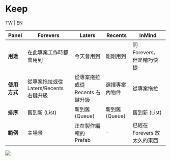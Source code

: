 # Keep
TW | [EN]()

| **Panel** | Forevers                                           | Laters                              | Recents                             | InMind |
| - |----------------------------------------------------|-------------------------------------|-------------------------------------| --- |
| **用途** | 在此專案工作時都會用到 | 今天會用到        | 剛剛用到                  | 同 Forevers，但是精巧快捷 |
| **使用方式** | 從專案拖拉或從 Laters/Recents 右鍵升級                   | 從專案拖拉或從 Recents 右鍵升級           | 選擇專案內物件                           | 從專案拖拉
| **排序** | 舊到新 (List) | 新到舊 (Queue) | 新到舊 (Queue) | 舊到新 (List)
| **範例** | 主場景 | 正在製作編輯的 Prefab | - | 已經在 Forevers 放太久的東西 |

![](https://raw.githubusercontent.com/BA-Studio/Unity-Keep/doc/Assets/2021-05-10-22-09-57.png)